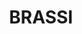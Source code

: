 ---
lastmod: '2025-04-06T06:05:20+00:00'
latitude: -35.357619
layout: suburb
longitude: 144.984378
postcode: '2710'
state: NSW
title: BRASSI
url: /nsw/brassi/
---